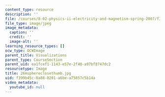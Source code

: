 ```yaml
---
content_type: resource
description: ''
file: /courses/8-02-physics-ii-electricity-and-magnetism-spring-2007/f399b45c0a888201a6bea75857c5b14a_26msphereclosethumb.jpg
file_type: image/jpeg
image_metadata:
  caption: ''
  credit: ''
  image-alt: ''
learning_resource_types: []
ocw_type: OCWImage
parent_title: Visualizations
parent_type: CourseSection
parent_uid: ea1fcef1-1143-e57e-2f48-a97bf8747dc2
resourcetype: Image
title: 26msphereclosethumb.jpg
uid: f399b45c-0a88-8201-a6be-a75857c5b14a
video_metadata:
  youtube_id: null
---
```

